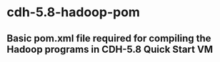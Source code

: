 # cdh-5.8-hadoop-pom

Basic pom.xml file required for compiling the Hadoop programs in CDH-5.8 Quick Start VM
--------------------------------------------------------------------------------------
